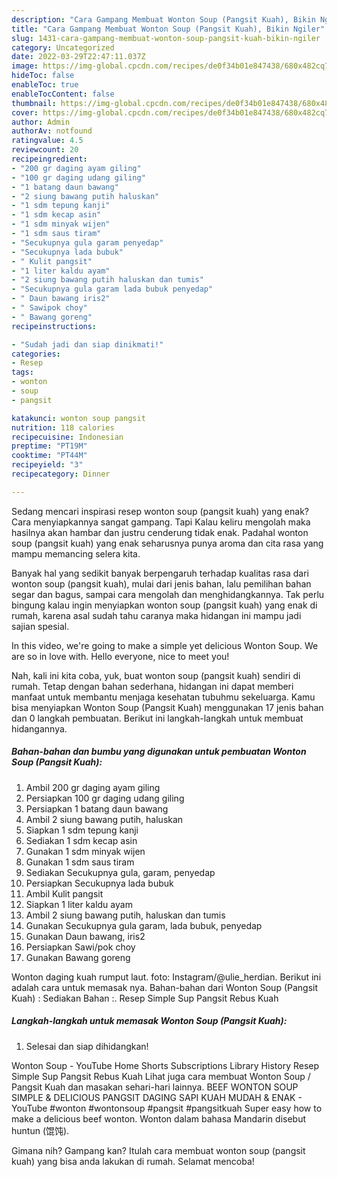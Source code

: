 ```yaml
---
description: "Cara Gampang Membuat Wonton Soup (Pangsit Kuah), Bikin Ngiler"
title: "Cara Gampang Membuat Wonton Soup (Pangsit Kuah), Bikin Ngiler"
slug: 1431-cara-gampang-membuat-wonton-soup-pangsit-kuah-bikin-ngiler
category: Uncategorized
date: 2022-03-29T22:47:11.037Z
image: https://img-global.cpcdn.com/recipes/de0f34b01e847438/680x482cq70/wonton-soup-pangsit-kuah-foto-resep-utama.jpg
hideToc: false
enableToc: true
enableTocContent: false
thumbnail: https://img-global.cpcdn.com/recipes/de0f34b01e847438/680x482cq70/wonton-soup-pangsit-kuah-foto-resep-utama.jpg
cover: https://img-global.cpcdn.com/recipes/de0f34b01e847438/680x482cq70/wonton-soup-pangsit-kuah-foto-resep-utama.jpg
author: Admin
authorAv: notfound
ratingvalue: 4.5
reviewcount: 20
recipeingredient:
- "200 gr daging ayam giling"
- "100 gr daging udang giling"
- "1 batang daun bawang"
- "2 siung bawang putih haluskan"
- "1 sdm tepung kanji"
- "1 sdm kecap asin"
- "1 sdm minyak wijen"
- "1 sdm saus tiram"
- "Secukupnya gula garam penyedap"
- "Secukupnya lada bubuk"
- " Kulit pangsit"
- "1 liter kaldu ayam"
- "2 siung bawang putih haluskan dan tumis"
- "Secukupnya gula garam lada bubuk penyedap"
- " Daun bawang iris2"
- " Sawipok choy"
- " Bawang goreng"
recipeinstructions:

- "Sudah jadi dan siap dinikmati!"
categories:
- Resep
tags:
- wonton
- soup
- pangsit

katakunci: wonton soup pangsit 
nutrition: 118 calories
recipecuisine: Indonesian
preptime: "PT19M"
cooktime: "PT44M"
recipeyield: "3"
recipecategory: Dinner

---
```



Sedang mencari inspirasi resep wonton soup (pangsit kuah) yang enak? Cara menyiapkannya sangat gampang. Tapi Kalau keliru mengolah maka hasilnya akan hambar dan justru cenderung tidak enak. Padahal wonton soup (pangsit kuah) yang enak seharusnya punya aroma dan cita rasa yang mampu memancing selera kita.


Banyak hal yang sedikit banyak berpengaruh terhadap kualitas rasa dari wonton soup (pangsit kuah), mulai dari jenis bahan, lalu pemilihan bahan segar dan bagus, sampai cara mengolah dan menghidangkannya. Tak perlu bingung kalau ingin menyiapkan wonton soup (pangsit kuah) yang enak di rumah, karena asal sudah tahu caranya maka hidangan ini mampu jadi sajian spesial.

In this video, we&#39;re going to make a simple yet delicious Wonton Soup. We are so in love with. Hello everyone, nice to meet you!


Nah, kali ini kita coba, yuk, buat wonton soup (pangsit kuah) sendiri di rumah. Tetap dengan bahan sederhana, hidangan ini dapat memberi manfaat untuk membantu menjaga kesehatan tubuhmu sekeluarga. Kamu bisa menyiapkan Wonton Soup (Pangsit Kuah) menggunakan 17 jenis bahan dan 0 langkah pembuatan. Berikut ini langkah-langkah untuk membuat hidangannya.

<!--inarticleads1-->

##### Bahan-bahan dan bumbu yang digunakan untuk pembuatan Wonton Soup (Pangsit Kuah):

1. Ambil 200 gr daging ayam giling
1. Persiapkan 100 gr daging udang giling
1. Persiapkan 1 batang daun bawang
1. Ambil 2 siung bawang putih, haluskan
1. Siapkan 1 sdm tepung kanji
1. Sediakan 1 sdm kecap asin
1. Gunakan 1 sdm minyak wijen
1. Gunakan 1 sdm saus tiram
1. Sediakan Secukupnya gula, garam, penyedap
1. Persiapkan Secukupnya lada bubuk
1. Ambil  Kulit pangsit
1. Siapkan 1 liter kaldu ayam
1. Ambil 2 siung bawang putih, haluskan dan tumis
1. Gunakan Secukupnya gula garam, lada bubuk, penyedap
1. Gunakan  Daun bawang, iris2
1. Persiapkan  Sawi/pok choy
1. Gunakan  Bawang goreng


Wonton daging kuah rumput laut. foto: Instagram/@ulie_herdian. Berikut ini adalah cara untuk memasak nya. Bahan-bahan dari Wonton Soup (Pangsit Kuah) : Sediakan Bahan :. Resep Simple Sup Pangsit Rebus Kuah 

<!--inarticleads2-->

##### Langkah-langkah untuk memasak Wonton Soup (Pangsit Kuah):


1. Selesai dan siap dihidangkan!

Wonton Soup - YouTube Home Shorts Subscriptions Library History Resep Simple Sup Pangsit Rebus Kuah Lihat juga cara membuat Wonton Soup / Pangsit Kuah dan masakan sehari-hari lainnya. BEEF WONTON SOUP SIMPLE &amp; DELICIOUS PANGSIT DAGING SAPI KUAH MUDAH &amp; ENAK - YouTube #wonton #wontonsoup #pangsit #pangsitkuah Super easy how to make a delicious beef wonton. Wonton dalam bahasa Mandarin disebut huntun (馄饨). 

Gimana nih? Gampang kan? Itulah cara membuat wonton soup (pangsit kuah) yang bisa anda lakukan di rumah. Selamat mencoba!
